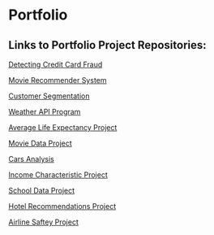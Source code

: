 # Portfolio

## Links to Portfolio Project Repositories:

[Detecting Credit Card Fraud](https://github.com/LLClasen/Credit-Card-Fraud)<br/>

[Movie Recommender System](https://github.com/LLClasen/Movie-Recommender-System)<br/>

[Customer Segmentation](https://github.com/LLClasen/Customer-Segmentation)<br/>

[Weather API Program](https://github.com/LLClasen/WeatherAPI)<br/>

[Average Life Expectancy Project](https://github.com/LLClasen/CDC-Project)<br/>

[Movie Data Project](https://github.com/LLClasen/IMDB-Project)<br/>

[Cars Analysis](https://github.com/LLClasen/Cars-Data-Set)<br/>

[Income Characteristic Project](https://github.com/LLClasen/Income-Characteristics-Project)<br/>

[School Data Project](https://github.com/LLClasen/School-Data)<br/>

[Hotel Recommendations Project](https://github.com/LLClasen/Hotel-Recommendations)<br/>

[Airline Saftey Project](https://github.com/LLClasen/Airline-Safety)<br/>
